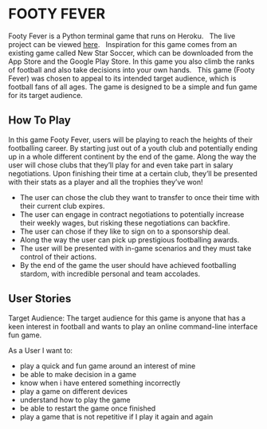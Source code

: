 # FOOTY FEVER

Footy Fever is a Python terminal game that runs on Heroku.
 
The live project can be viewed [here]().
 
Inspiration for this game comes from an existing game called New Star Soccer, which can be downloaded from the App Store and the Google Play Store. In this game you also climb the ranks of football and also take decisions into your own hands.
 
This game (Footy Fever) was chosen to appeal to its intended target audience, which is football fans of all ages. The game is designed to be a simple and fun game for its target audience. 

## How To Play 

In this game Footy Fever, users will be playing to reach the heights of their footballing career. By starting just out of a youth club and potentially ending up in a whole different continent by the end of the game. Along the way the user will chose clubs that they’ll play for and even take part in salary negotiations. Upon finishing their time at a certain club, they’ll be presented with their stats as a player and all the trophies they’ve won!

* The user can chose the club they want to transfer to once their time with their current club expires. 
* The user can engage in contract negotiations to potentially increase their weekly wages, but risking these negotiations can backfire. 
* The user can chose if they like to sign on to a sponsorship deal. 
* Along the way the user can pick up prestigious footballing awards. 
* The user will be presented with in-game scenarios and they must take control of their actions. 
* By the end of the game the user should have achieved footballing stardom, with incredible personal and team accolades.

## User Stories

Target Audience: The target audience for this game is anyone that has a keen interest in football and wants to play an online command-line interface fun game. 

As a User I want to:

* play a quick and fun game around an interest of mine
* be able to make decision in a game
* know when i have entered something incorrectly 
* play a game on different devices
* understand how to play the game
* be able to restart the game once finished 
* play a game that is not repetitive if I play it again and again 